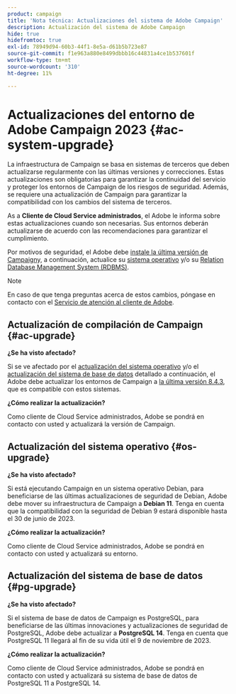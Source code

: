 ```yaml
---
product: campaign
title: 'Nota técnica: Actualizaciones del sistema de Adobe Campaign'
description: Actualización del sistema de Adobe Campaign
hide: true
hidefromtoc: true
exl-id: 78949d94-60b3-44f1-8e5a-d61b5b723e87
source-git-commit: f1e963a880e8499dbbb16c44831a4ce1b537601f
workflow-type: tm+mt
source-wordcount: '310'
ht-degree: 11%

---
```


# Actualizaciones del entorno de Adobe Campaign 2023 {#ac-system-upgrade}

La infraestructura de Campaign se basa en sistemas de terceros que deben actualizarse regularmente con las últimas versiones y correcciones. Estas actualizaciones son obligatorias para garantizar la continuidad del servicio y proteger los entornos de Campaign de los riesgos de seguridad. Además, se requiere una actualización de Campaign para garantizar la compatibilidad con los cambios del sistema de terceros.

As a **Cliente de Cloud Service administrados**, el Adobe le informa sobre estas actualizaciones cuando son necesarias. Sus entornos deberán actualizarse de acuerdo con las recomendaciones para garantizar el cumplimiento.

Por motivos de seguridad, el Adobe debe [instale la última versión de Campaign](#ac-upgrade)y, a continuación, actualice su [sistema operativo](#os-upgrade) y/o su [Relation Database Management System (RDBMS)](#pg-upgrade).

>[!NOTE]
>
>En caso de que tenga preguntas acerca de estos cambios, póngase en contacto con el [Servicio de atención al cliente de Adobe](https://helpx.adobe.com/es/enterprise/admin-guide.html/enterprise/using/support-for-experience-cloud.ug.html).
>

## Actualización de compilación de Campaign {#ac-upgrade}

**¿Se ha visto afectado?**

Si se ve afectado por el [actualización del sistema operativo](#os-upgrade) y/o el [actualización del sistema de base de datos](#pg-upgrade) detallado a continuación, el Adobe debe actualizar los entornos de Campaign a [la última versión 8.4.3](../../v8/start/release-notes.md), que es compatible con estos sistemas.

**¿Cómo realizar la actualización?**

Como cliente de Cloud Service administrados, Adobe se pondrá en contacto con usted y actualizará la versión de Campaign.

## Actualización del sistema operativo {#os-upgrade}

**¿Se ha visto afectado?**

Si está ejecutando Campaign en un sistema operativo Debian, para beneficiarse de las últimas actualizaciones de seguridad de Debian, Adobe debe mover su infraestructura de Campaign a **Debian 11**. Tenga en cuenta que la compatibilidad con la seguridad de Debian 9 estará disponible hasta el 30 de junio de 2023.

**¿Cómo realizar la actualización?**

Como cliente de Cloud Service administrados, Adobe se pondrá en contacto con usted y actualizará su entorno.

## Actualización del sistema de base de datos {#pg-upgrade}

**¿Se ha visto afectado?**

Si el sistema de base de datos de Campaign es PostgreSQL, para beneficiarse de las últimas innovaciones y actualizaciones de seguridad de PostgreSQL, Adobe debe actualizar a **PostgreSQL 14**. Tenga en cuenta que PostgreSQL 11 llegará al fin de su vida útil el 9 de noviembre de 2023.

**¿Cómo realizar la actualización?**

Como cliente de Cloud Service administrados, Adobe se pondrá en contacto con usted y actualizará su sistema de base de datos de PostgreSQL 11 a PostgreSQL 14.
